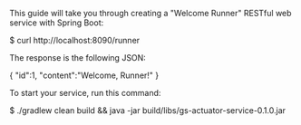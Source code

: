 
This guide will take you through creating a "Welcome Runner" RESTful web service with Spring Boot:




$ curl http://localhost:8090/runner

The response is the following JSON:

{
 "id":1,
 "content":"Welcome, Runner!"
}




To start your service, run this command:

$ ./gradlew clean build && java -jar build/libs/gs-actuator-service-0.1.0.jar



